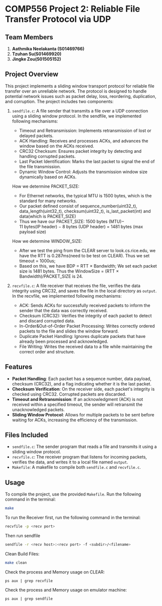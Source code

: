 # COMP556 Project 2: Reliable File Transfer Protocol via UDP

## Team Members

1. **Aathmika Neelakanta (S01469766)** 
2. **Tzuhan Su(S01469920)**
3. **Jingke Zou(S01505152)**

## Project Overview

This project implements a sliding window transport protocol for reliable file transfer over an unreliable network. The protocol is designed to handle potential network issues such as packet delay, loss, reordering, duplication, and corruption. The project includes two components:

1. `sendfile.c`: A file sender that transmits a file over a UDP connection using a sliding window protocol. In the sendfile, we implemented following mechanisms:
    - Timeout and Retransmission: Implements retransmission of lost or delayed packets.
    - ACK Handling: Receives and processes ACKs, and advances the window based on the ACKs received.
    - CRC32 Checksum: Ensures packet integrity by detecting and handling corrupted packets.
    - Last Packet Identification: Marks the last packet to signal the end of the file transmission.
    - Dynamic Window Control: Adjusts the transmission window size dynamically based on ACKs.

    How we determine PACKET_SIZE:
    - For Ethernet networks, the typical MTU is 1500 bytes, which is the standard for many networks.
    - Our packet defined consist of sequence_number(uint32_t), data_length(uint32_t), checksum(uint32_t), is_last_packet(int) and data(which is PACKET_SIZE)
    - Thus we have our PACKET_SIZE: 1500 bytes (MTU)− 11 bytes(IP header) − 8 bytes (UDP header) = 1481 bytes (max payload size)

    How we determine WINDOW_SIZE:
    - After we test the ping from the CLEAR server to look.cs.rice.edu, we have the RTT is 0.287ms(need to be test on CLEAR). Thus we set timeout = 1000us;
    - Based on this, we have BDP = RTT × Bandwidth; We set each packet size is 1481 bytes. Thus the WindowSize = (RTT × Bandwidth)/PACKET_SIZE  is 24.


2. `recvfile.c`: A file receiver that receives the file, verifies the data integrity using CRC32, and saves the file in the local directory as `output`. In the recvfile, we implemented following mechanisms:
    - ACK: Sends ACKs for successfully received packets to inform the sender that the data was correctly received.
    - Checksum (CRC32): Verifies the integrity of each packet to detect and discard corrupted data.
    - In-Order&Out-of-Order Packet Processing: Writes correctly ordered packets to the file and slides the window forward.
    - Duplicate Packet Handling: Ignores duplicate packets that have already been processed and acknowledged.
    - File Writing: Writes the received data to a file while maintaining the correct order and structure.

## Features

- **Packet Handling**: Each packet has a sequence number, data payload, checksum (CRC32), and a flag indicating whether it is the last packet.
- **Checksum Verification**: On the receiver side, each packet's integrity is checked using CRC32. Corrupted packets are discarded.
- **Timeout and Retransmission**: If an acknowledgment (ACK) is not received within a specified timeout, the sender will retransmit the unacknowledged packets.
- **Sliding Window Protocol**: Allows for multiple packets to be sent before waiting for ACKs, increasing the efficiency of the transmission.

## Files Included

- `sendfile.c`: The sender program that reads a file and transmits it using a sliding window protocol.
- `recvfile.c`: The receiver program that listens for incoming packets, verifies the data, and writes it to a local file named `output`.
- `Makefile`: A makefile to compile both `sendfile.c` and `recvfile.c`.

## Usage

To compile the project, use the provided `Makefile`. Run the following command in the terminal:

```bash
make
```

To run the Receiver first, run the following command in the terminal:
```bash
recvfile -p <recv port>
```

Then run sendfile
```bash
sendfile -r <recv host>:<recv port> -f <subdir>/<filename>
```

Clean Build Files:
```bash
make clean
```

Check the process and Memory usage  on CLEAR:
```
ps aux | grep recvfile
```

Check the process and Memory usage  on emulator machine:
```
ps aux | grep sendfile
```
